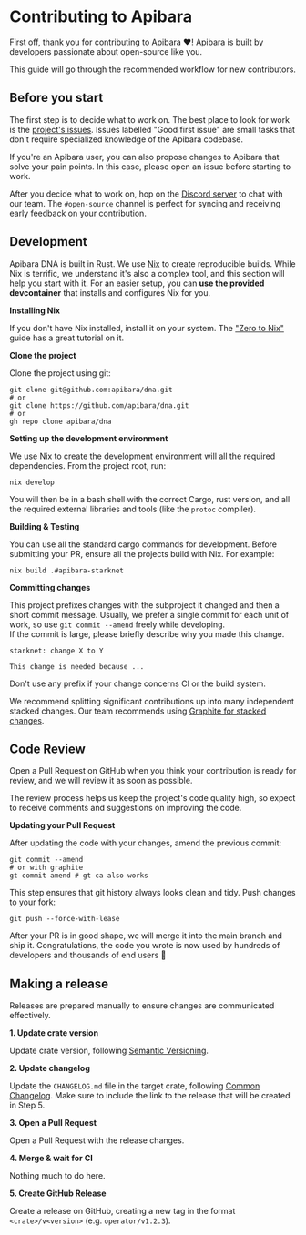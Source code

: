 # Contributing to Apibara

First off, thank you for contributing to Apibara ❤️! Apibara is built by
developers passionate about open-source like you.

This guide will go through the recommended workflow for new contributors.

## Before you start

The first step is to decide what to work on. The best place to look for work is
the [project's issues](https://github.com/apibara/dna/issues).
Issues labelled "Good first issue" are small tasks that don't require
specialized knowledge of the Apibara codebase.

If you're an Apibara user, you can also propose changes to Apibara that solve
your pain points. In this case, please open an issue before starting to work.

After you decide what to work on, hop on the [Discord
server](https://discord.gg/VDh2CRQ4) to chat with our team. The `#open-source`
channel is perfect for syncing and receiving early feedback on your
contribution.

## Development

Apibara DNA is built in Rust. We use [Nix](https://nixos.org/) to create
reproducible builds. While Nix is terrific, we understand it's also a complex
tool, and this section will help you start with it.
For an easier setup, you can **use the provided devcontainer** that installs and
configures Nix for you.

**Installing Nix**

If you don't have Nix installed, install it on your system. The ["Zero to
Nix"](https://zero-to-nix.com/start/install) guide has a great tutorial on it.

**Clone the project**

Clone the project using git:

```
git clone git@github.com:apibara/dna.git
# or
git clone https://github.com/apibara/dna.git
# or
gh repo clone apibara/dna
```

**Setting up the development environment**

We use Nix to create the development environment will all the required
dependencies. From the project root, run:

```
nix develop
```

You will then be in a bash shell with the correct Cargo, rust version, and all
the required external libraries and tools (like the `protoc` compiler).

**Building & Testing**

You can use all the standard cargo commands for development. Before submitting
your PR, ensure all the projects build with Nix. For example:

```
nix build .#apibara-starknet
```

**Committing changes**

This project prefixes changes with the subproject it changed and then a short
commit message. Usually, we prefer a single commit for each unit of work, so
use `git commit --amend` freely while developing.  
If the commit is large, please briefly describe why you made this change.

```
starknet: change X to Y

This change is needed because ...
```

Don't use any prefix if your change concerns CI or the build system.

We recommend splitting significant contributions up into many independent
stacked changes. Our team recommends using [Graphite for stacked
changes](https://graphite.dev/).


## Code Review

Open a Pull Request on GitHub when you think your contribution is ready for
review, and we will review it as soon as possible.

The review process helps us keep the project's code quality high, so expect to
receive comments and suggestions on improving the code.

**Updating your Pull Request**

After updating the code with your changes, amend the previous commit:

```
git commit --amend
# or with graphite
gt commit amend # gt ca also works
```

This step ensures that git history always looks clean and tidy. Push changes to your fork:

```
git push --force-with-lease
```

After your PR is in good shape, we will merge it into the main branch and ship
it. Congratulations, the code you wrote is now used by hundreds of developers
and thousands of end users 🎊


## Making a release

Releases are prepared manually to ensure changes are communicated effectively.

**1. Update crate version**

Update crate version, following [Semantic Versioning](https://semver.org/spec/v2.0.0.html).

**2. Update changelog**

Update the `CHANGELOG.md` file in the target crate, following [Common Changelog](https://common-changelog.org/).
Make sure to include the link to the release that will be created in Step 5.

**3. Open a Pull Request**

Open a Pull Request with the release changes.

**4. Merge & wait for CI**

Nothing much to do here.

**5. Create GitHub Release**

Create a release on GitHub, creating a new tag in the format `<crate>/v<version>` (e.g. `operator/v1.2.3`).

